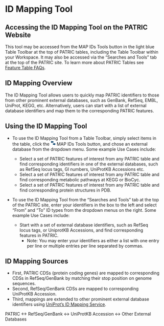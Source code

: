 # ID Mapping Tool

## Accessing the ID Mapping Tool on the PATRIC Website

This tool may be accessed from the MAP IDs Tools button in the light
blue Table Toolbar at the top of PATRIC tables, including the Table
Toolbar within your Workspace. It may also be accessed via the “Searches
and Tools” tab at the top of the PATRIC site. To learn more about PATRIC
Tables see [Feature Table FAQs](/content/Feature_Table).

## ID Mapping Overview

The ID Mapping Tool allows users to quickly map PATRIC identifiers to
those from other prominent external databases, such as GenBank, RefSeq,
EMBL, UniProt, KEGG, etc. Alternatively, users can start with a list of
external database identifiers and map them to the corresponding PATRIC
features.

## Using the ID Mapping Tool

-   To use the ID Mapping Tool from a Table Toolbar, simply select items
    in the table, click the
    ![idmapping icon](images/16x16-toolbar-icon-idmapping.png) MAP IDs Tools
    button, and chose an external database from the dropdown menu. Some
    example Use Cases include:
    -   Select a set of PATRIC features of interest from any PATRIC
        table and find corresponding identifiers in one of the external
        databases, such as RefSeq locus tags, GI numbers, UniProtKB
        Accessions etc.
    -   Select a set of PATRIC features of interest from any PATRIC
        table and find corresponding metabolic pathways at KEGG or
        BioCyc.
    -   Select a set of PATRIC features of interest from any PATRIC
        table and find corresponding protein structures in PDB.

-   To use the ID Mapping Tool from the “Searches and Tools” tab at the
    top of the PATRIC site, enter your identifiers in the box to the
    left and select “From” and “To” ID types from the dropdown menus on
    the right. Some example Use Cases include:
    -   Start with a set of external database identifiers, such as
        RefSeq locus tags, or UniprotKB Accessions, and find
        corresponding features in PATRIC.
        -   Note: You may enter your identifiers as either a list with
            one entry per line or multiple entries per line separated by
            commas.

## ID Mapping Sources

-   First, PATRIC CDSs (protein coding genes) are mapped to
    corresponding CDSs in RefSeq/GenBank by matching their stop position
    on genome sequences.
-   Second, RefSeq/GenBank CDSs are mapped to corresponding UniProtKB
    Accession.
-   Third, mappings are extended to other prominent external database
    identifiers using [UniProt’s ID Mapping
    Service](http://www.uniprot.org/mapping/).

PATRIC <-> RefSeq/GenBank <-> UniProtKB Accession <-> Other External Databases
